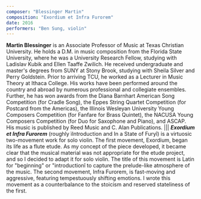 ```yaml
---
composer: "Blessinger Martin"
composition: "Exordium et Infra Furorem"
date: 2016
performers: "Ben Sung, violin"
---
```

**Martin Blessinger** is an Associate Professor of Music at Texas Christian University. He holds a D.M. in music composition from the Florida State University, where he was a University Research Fellow, studying with Ladislav Kubik and Ellen Taaffe Zwilich. He received undergraduate and master's degrees from SUNY at Stony Brook, studying with Sheila Silver and Perry Goldstein. Prior to arriving TCU, he worked as a Lecturer in Music Theory at Ithaca College. His works have been performed around the country and abroad by numerous professional and collegiate ensembles. Further, he has won awards from the Diana Barnhart American Song Competition (for Cradle Song), the Eppes String Quartet Competition (for Postcard from the Americas), the Illinois Wesleyan University Young Composers Competition (for Fanfare for Brass Quintet), the NACUSA Young Composers Competition (for Duo for Saxophone and Piano), and ASCAP. His music is published by Reed Music and C. Alan Publications.
|||
**_Exordium et Infra Furorem_** (roughly ìIntroduction and In a State of Furyî) is a virtuosic two-movement work for solo violin. The first movement, Exordium, began its life as a flute etude. As my concept of the piece developed, it became clear that the musical material was not appropriate for the etude project, and so I decided to adapt it for solo violin. The title of this movement is Latin for "beginning" or "introductionî to capture the prelude-like atmosphere of the music. The second movement, Infra Furorem, is fast-moving and aggressive, featuring tempestuously shifting emotions. I wrote this movement as a counterbalance to the stoicism and reserved stateliness of the first.